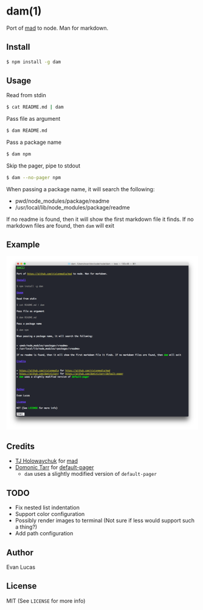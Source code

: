 # dam(1)

Port of [mad](https://github.com/visionmedia/mad) to node. Man for markdown.

## Install

```bash
$ npm install -g dam
```

## Usage

Read from stdin

```bash
$ cat README.md | dam
```

Pass file as argument

```bash
$ dam README.md
```

Pass a package name

```bash
$ dam npm
```

Skip the pager, pipe to stdout

```bash
$ dam --no-pager npm
```

When passing a package name, it will search the following:

- pwd/node_modules/package/readme
- /usr/local/lib/node_modules/package/readme

If no readme is found, then it will show the first markdown file it finds. If no markdown files are found, then `dam` will exit 

## Example

![Example](https://raw.githubusercontent.com/evanlucas/dam/master/screenshot.png)

## Credits

- [TJ Holowaychuk](https://github.com/visionmedia) for [mad](https://github.com/visionmedia/mad)
- [Domonic Tarr](https://github.com/dominictarr) for [default-pager](https://github.com/dominictarr/default-pager)
  - `dam` uses a slightly modified version of `default-pager`

## TODO

- Fix nested list indentation
- Support color configuration
- Possibly render images to terminal (Not sure if less would support such a thing?)
- Add path configuration

## Author

Evan Lucas

## License

MIT (See `LICENSE` for more info)
